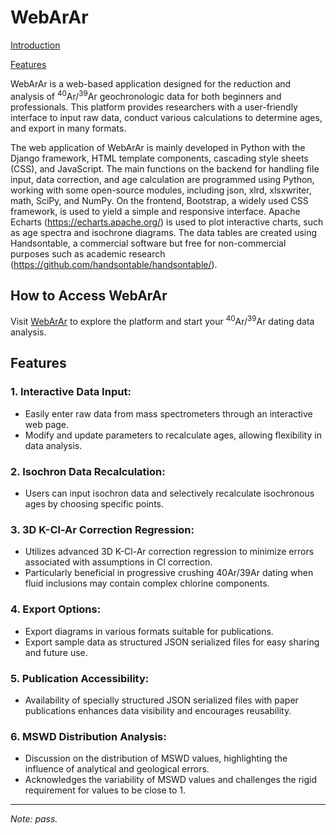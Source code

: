 
# WebArAr

[Introduction](#Introduction)

[Features](#Features)

WebArAr is a web-based application designed for the reduction and analysis 
of <sup>40</sup>Ar/<sup>39</sup>Ar geochronologic data for both beginners 
and professionals. This platform provides researchers with a user-friendly 
interface to input raw data, conduct various calculations to determine ages, 
and export in many formats.

The web application of WebArAr is mainly developed in Python with the Django 
framework, HTML template components, cascading style sheets (CSS), and 
JavaScript. The main functions on the backend for handling file input, data 
correction, and age calculation are programmed using Python, working with 
some open-source modules, including json, xlrd, xlsxwriter, math, SciPy, 
and NumPy. On the frontend, Bootstrap, a widely used CSS framework, is used 
to yield a simple and responsive interface. Apache Echarts 
(https://echarts.apache.org/) 
is used to plot interactive charts, such as age spectra and isochrone diagrams. 
The data tables are created using Handsontable, a commercial software but free 
for non-commercial purposes such as academic research 
(https://github.com/handsontable/handsontable/). 

## How to Access WebArAr

Visit [WebArAr](https://www.webarar.net) to explore the platform and start 
your <sup>40</sup>Ar/<sup>39</sup>Ar dating data analysis.

## Features

### 1. **Interactive Data Input:**
   - Easily enter raw data from mass spectrometers through an interactive 
   web page.
   - Modify and update parameters to recalculate ages, allowing flexibility 
   in data analysis.

### 2. **Isochron Data Recalculation:**
   - Users can input isochron data and selectively recalculate isochronous 
   ages by choosing specific points.

### 3. **3D K-Cl-Ar Correction Regression:**
   - Utilizes advanced 3D K-Cl-Ar correction regression to minimize errors 
   associated with assumptions in Cl correction.
   - Particularly beneficial in progressive crushing 40Ar/39Ar dating when 
   fluid inclusions may contain complex chlorine components.

### 4. **Export Options:**
   - Export diagrams in various formats suitable for publications.
   - Export sample data as structured JSON serialized files for easy sharing 
   and future use.

### 5. **Publication Accessibility:**
   - Availability of specially structured JSON serialized files with paper 
   publications enhances data visibility and encourages reusability.

### 6. **MSWD Distribution Analysis:**
   - Discussion on the distribution of MSWD values, highlighting the influence 
   of analytical and geological errors.
   - Acknowledges the variability of MSWD values and challenges the rigid 
   requirement for values to be close to 1.


---

*Note: pass.*

